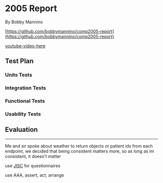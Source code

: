 # 2005 Report

By Bobby Mannino

[https://github.com/bobbymannino/comp2005-report](https://github.com/bobbymannino/comp2005-report)

[youtube-video-here](https://youtu.be)

## Test Plan

### Units Tests

### Integration Tests

### Functional Tests

### Usability Tests

## Evaluation

---

Me and sir spoke about weather to return objects or patient ids from each
endpoint, we decided that being consistent matters more, so as long as im
consistent, it doesn't matter

use [JISC](onlinesurverys.ac.uk) for questionnaires

use AAA, assert, act, arrange
